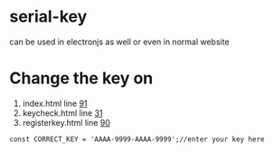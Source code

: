 # serial-key
can be used in electronjs as well or even in normal website

# Change the key on 
1. index.html line <a href="https://github.com/MEGAMINDMK/serial-key/blob/0dc4e79917c2b6075f3a15f29aad7853b2cb6a92/index.html#L91">91</a><br>
2. keycheck.html line <a href="https://github.com/MEGAMINDMK/serial-key/blob/0dc4e79917c2b6075f3a15f29aad7853b2cb6a92/keycheck.html#L31">31</a><br>
3. registerkey.html line <a href="https://github.com/MEGAMINDMK/serial-key/blob/1e546823c71a937e455f2598af1080de5f1c2a43/registerkey.html#L90">90</a><br>

```const CORRECT_KEY = 'AAAA-9999-AAAA-9999';//enter your key here```

